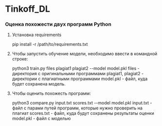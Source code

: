 # Tinkoff_DL
### Оценка похожести двух программ Python

1. Установка requirements

   pip install -r /path/to/requirements.txt
   
2. Чтобы запустить обучение модели, необходимо ввести в командной строке: 

   python3 train.py files plagiat1 plagiat2 --model model.pkl
   files - директория с оригинальными программами
   plagiat1, plagiat2 - директории с плагиатными программами
   model.pkl - файл, куда будет сохранена модель.

3. Чтобы оценить похожесть программ:

   python3 compare.py input.txt scores.txt --model model.pkl 
   input.txt - файл с парами путей программ, которые нужно проверить на плагиат
   scores.txt - файл, куда будут сохранены результаты оценки
   model.pkl - файл с моделью
